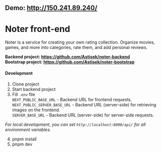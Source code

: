 ##  Demo: http://150.241.89.240/  

# Noter front-end
Noter is a service for creating your own rating collection. Organize movies, games, and more into categories, rate them, and add personal reviews.

**Backend project: https://github.com/Astisek/noter-backend**  
**Bootstrap project: https://github.com/Astisek/noter-bootstrap**  

#### Development  
1. Clone project  
2. Start backend project  
3. Fill `.env` file  
`NEXT_PUBLIC_BASE_URL` - Backend URL for frontend requests.  
`NEXT_PUBLIC_SERVER_BASE_URL` - Backend URL (server-side) for retrieving images on the frontend.  
`SERVER_BASE_URL` - Backend URL (server-side) for server-side requests.  

*For local development, you can set `http://localhost:8000/api/` for all environment variables.*  

4. pnpm install  
5. pnpm dev  